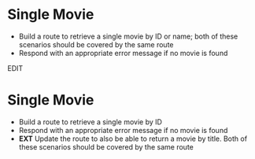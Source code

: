 # Single Movie

- Build a route to retrieve a single movie by ID or name; both of these scenarios should be covered by the same route
- Respond with an appropriate error message if no movie is found

EDIT

# Single Movie

- Build a route to retrieve a single movie by ID 
- Respond with an appropriate error message if no movie is found
- **EXT** Update the route to also be able to return a movie by title. Both of these scenarios should be covered by the same route